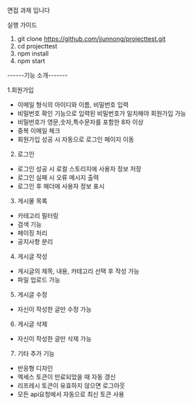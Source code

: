 면접 과제 입니다

실행 가이드
1. git clone https://github.com/jjunnong/projecttest.git
2. cd projecttest
3. npm install
4. npm start

------기능 소개-------

1.회원가입
  - 이메일 형식의 아이디와 이름, 비밀번호 입력
  - 비밀번호 확인 기능으로 입력된 비밀번호가 일치해야 회원가입 가능
  - 비밀번호가 영문,숫자,특수문자를 포함한 8자 이상
  - 중복 이메일 체크
  - 회원가입 성공 시 자동으로 로그인 페이지 이동

2. 로그인
  - 로그인 성공 시 로컬 스토리지에 사용자 정보 저장
  - 로그인 실패 시 오류 메시지 출력
  - 로그인 후 헤더에 사용자 정보 표시

3. 게시물 목록
  - 카테고리 필터링
  - 검색 기능
  - 페이징 처리
  - 공지사항 분리

4. 게시글 작성
  - 게시글의 제목, 내용, 카테고리 선택 후 작성 가능
  - 파일 업로드 가능

5. 게시글 수정
  - 자신이 작성한 글만 수정 가능

6. 게시글 삭제
  - 자신이 작성한 글만 삭제 가능

7. 기타 추가 기능
  - 반응형 디자인
  - 엑세스 토큰이 만료되었을 때 자동 갱신
  - 리프레시 토큰이 유효하지 않으면 로그아웃
  - 모든 api요청에서 자동으로 최신 토큰 사용
